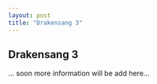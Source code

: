 ```yaml
---
layout: post
title: "Drakensang 3"
---
```

## Drakensang 3
... soon more information will be add here...


